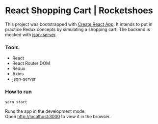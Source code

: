 # React Shopping Cart | Rocketshoes 

This project was bootstrapped with [Create React App](https://github.com/facebook/create-react-app). 
It intends to put in practice Redux concepts by simulating a shopping cart. 
The backend is mocked with [json-server](https://github.com/typicode/json-server).

### Tools
  - React
  - React Router DOM
  - Redux
  - Axios
  - json-server

### How to run

```
yarn start
```

Runs the app in the development mode.<br />
Open [http://localhost:3000](http://localhost:3000) to view it in the browser.

